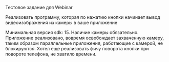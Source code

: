 Тестовое задание для Webinar

Реализовать программу, которая по нажатию кнопки начинает вывод видеоизображения из камеры в ваше приложение

Минимальная версия sdk: 15. Наличие камеры обязательно.
Приложение реализовано, вовремя освобождает захваченную камеру, таким образом параллельные приложения, работающие с камерой, не блокируются.
Хотел еще реализовать фичу поворота кнопки при повороте телефона, не хватило времени.
